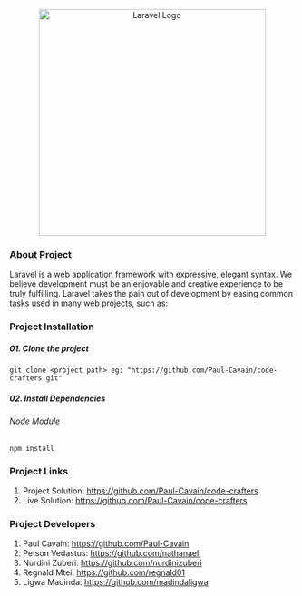 

<p align="center"><a href="https://laravel.com" target="_blank"><img src="https://raw.githubusercontent.com/laravel/art/master/logo-lockup/5%20SVG/2%20CMYK/1%20Full%20Color/laravel-logolockup-cmyk-red.svg" width="400" alt="Laravel Logo"></a></p>

### About Project

Laravel is a web application framework with expressive, elegant syntax. We believe development must be an enjoyable and creative experience to be truly fulfilling. Laravel takes the pain out of development by easing common tasks used in many web projects, such as:


### Project Installation

##### 01. Clone the project
    git clone <project path> eg: "https://github.com/Paul-Cavain/code-crafters.git"

##### 02. Install Dependencies
###### Node Module 
    npm install

### Project Links
  1. Project Solution: https://github.com/Paul-Cavain/code-crafters
  2. Live Solution: https://github.com/Paul-Cavain/code-crafters

### Project Developers
  1. Paul Cavain: https://github.com/Paul-Cavain
  2. Petson Vedastus: https://github.com/nathanaeli
  3. Nurdini Zuberi: https://github.com/nurdinizuberi
  4. Regnald Mtei: https://github.com/regnald01
  5. Ligwa Madinda: https://github.com/madindaligwa
